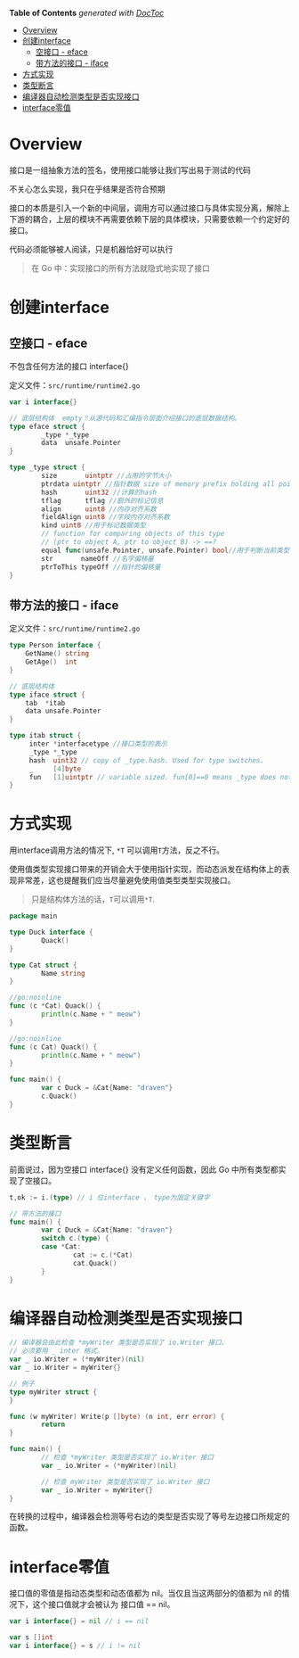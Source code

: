 <!-- START doctoc generated TOC please keep comment here to allow auto update -->
<!-- DON'T EDIT THIS SECTION, INSTEAD RE-RUN doctoc TO UPDATE -->
**Table of Contents**  *generated with [DocToc](https://github.com/thlorenz/doctoc)*

- [Overview](#overview)
- [创建interface](#%E5%88%9B%E5%BB%BAinterface)
  - [空接口 - eface](#%E7%A9%BA%E6%8E%A5%E5%8F%A3---eface)
  - [带方法的接口 - iface](#%E5%B8%A6%E6%96%B9%E6%B3%95%E7%9A%84%E6%8E%A5%E5%8F%A3---iface)
- [方式实现](#%E6%96%B9%E5%BC%8F%E5%AE%9E%E7%8E%B0)
- [类型断言](#%E7%B1%BB%E5%9E%8B%E6%96%AD%E8%A8%80)
- [编译器自动检测类型是否实现接口](#%E7%BC%96%E8%AF%91%E5%99%A8%E8%87%AA%E5%8A%A8%E6%A3%80%E6%B5%8B%E7%B1%BB%E5%9E%8B%E6%98%AF%E5%90%A6%E5%AE%9E%E7%8E%B0%E6%8E%A5%E5%8F%A3)
- [interface零值](#interface%E9%9B%B6%E5%80%BC)

<!-- END doctoc generated TOC please keep comment here to allow auto update -->

# Overview

接口是一组抽象方法的签名，使用接口能够让我们写出易于测试的代码

不关心怎么实现，我只在乎结果是否符合预期

接口的本质是引入一个新的中间层，调用方可以通过接口与具体实现分离，解除上下游的耦合，上层的模块不再需要依赖下层的具体模块，只需要依赖一个约定好的接口。

代码必须能够被人阅读，只是机器恰好可以执行

> 在 Go 中：实现接口的所有方法就隐式地实现了接口

# 创建interface

## 空接口 - eface

不包含任何方法的接口 interface{}

定义文件：`src/runtime/runtime2.go`

```go
var i interface{}

// 底层结构体  empty？从源代码和汇编指令层面介绍接口的底层数据结构。
type eface struct {
        _type *_type
        data  unsafe.Pointer
}

type _type struct {
        size       uintptr //占用的字节大小
        ptrdata uintptr //指针数据 size of memory prefix holding all pointers
        hash       uint32 //计算的hash
        tflag      tflag //额外的标记信息
        align      uint8 //内存对齐系数
        fieldAlign uint8 //字段内存对齐系数
        kind uint8 //用于标记数据类型
        // function for comparing objects of this type
        // (ptr to object A, ptr to object B) -> ==?
        equal func(unsafe.Pointer, unsafe.Pointer) bool//用于判断当前类型多个对象是否相等
        str       nameOff //名字偏移量
        ptrToThis typeOff //指针的偏移量
}
```

## 带方法的接口 - iface

定义文件：`src/runtime/runtime2.go`

```go
type Person interface {
    GetName() string
    GetAge()  int
}

// 底层结构体
type iface struct {
    tab  *itab
    data unsafe.Pointer
}

type itab struct {
     inter *interfacetype //接口类型的表示
     _type *_type
     hash  uint32 // copy of _type.hash. Used for type switches.
     _     [4]byte
     fun   [1]uintptr // variable sized. fun[0]==0 means _type does not implement inter.
}
```

# 方式实现

用interface调用方法的情况下, `*T` 可以调用`T`方法，反之不行。

使用值类型实现接口带来的开销会大于使用指针实现，而动态派发在结构体上的表现非常差，这也提醒我们应当尽量避免使用值类型类型实现接口。

> 只是结构体方法的话，`T`可以调用`*T`.

```go
package main

type Duck interface {
        Quack()
}

type Cat struct {
        Name string
}

//go:noinline
func (c *Cat) Quack() {
        println(c.Name + " meow")
}

//go:noinline
func (c Cat) Quack() {
        println(c.Name + " meow")
}

func main() {
        var c Duck = &Cat{Name: "draven"}
        c.Quack()
}
```

# 类型断言

前面说过，因为空接口 interface{} 没有定义任何函数，因此 Go 中所有类型都实现了空接口。

```go
t,ok := i.(type) // i 位interface ， type为固定关键字

// 带方法的接口
func main() {
        var c Duck = &Cat{Name: "draven"}
        switch c.(type) {
        case *Cat:
                cat := c.(*Cat)
                cat.Quack()
        }
}
```

# 编译器自动检测类型是否实现接口

```go
// 编译器会由此检查 *myWriter 类型是否实现了 io.Writer 接口。
// 必须要用 _ inter 格式。
var _ io.Writer = (*myWriter)(nil)
var _ io.Writer = myWriter{}

// 例子
type myWriter struct {
}

func (w myWriter) Write(p []byte) (n int, err error) {
        return
}

func main() {
        // 检查 *myWriter 类型是否实现了 io.Writer 接口
        var _ io.Writer = (*myWriter)(nil)

        // 检查 myWriter 类型是否实现了 io.Writer 接口
        var _ io.Writer = myWriter{}
}
```

在转换的过程中，编译器会检测等号右边的类型是否实现了等号左边接口所规定的函数。

# interface零值

接口值的零值是指动态类型和动态值都为 nil。当仅且当这两部分的值都为 nil 的情况下，这个接口值就才会被认为 接口值 == nil。

```go
var i interface{} = nil // i == nil

var s []int
var i interface{} = s // i != nil
```

